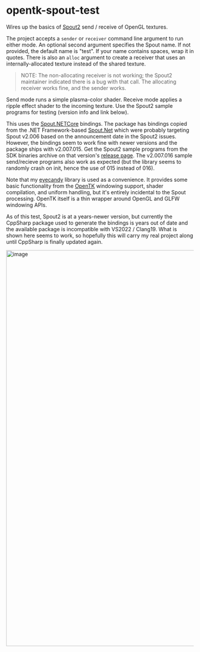 # opentk-spout-test

Wires up the basics of [Spout2](https://github.com/leadedge/Spout2) send / receive of OpenGL textures.

The project accepts a `sender` or `receiver` command line argument to run either mode. An optional second argument specifies the Spout name. If not provided, the default name is "test". If your name contains spaces, wrap it in quotes. There is also an `alloc` argument to create a receiver that uses an internally-allocated texture instead of the shared texture.

> NOTE: The non-allocating receiver is not working; the Spout2 maintainer indicated there is a bug with that call. The allocating receiver works fine, and the sender works.

Send mode runs a simple plasma-color shader. Receive mode applies a ripple effect shader to the incoming texture. Use the Spout2 sample programs for testing (version info and link below).

This uses the [Spout.NETCore](https://github.com/AWAS666/Spout.NETCore) bindings. The package has bindings copied from the .NET Framework-based [Spout.Net](https://github.com/Ruminoid/Spout.NET) which were probably targeting Spout v2.006 based on the announcement date in the Spout2 issues. However, the bindings seem to work fine with newer versions and the package ships with v2.007.015. Get the Spout2 sample programs from the SDK binaries archive on that version's [release page](https://github.com/leadedge/Spout2/releases/tag/2.007.015). The v2.007.016 sample send/recieve programs also work as expected (but the library seems to randomly crash on init, hence the use of 015 instead of 016).

Note that my [eyecandy](https://github.com/MV10/eyecandy) library is used as a convenience. It provides some basic functionality from the [OpenTK](https://github.com/opentk/opentk) windowing support, shader compilation, and uniform handling, but it's entirely incidental to the Spout processing. OpenTK itself is a thin wrapper around OpenGL and GLFW windowing APIs.

As of this test, Spout2 is at a years-newer version, but currently the CppSharp package used to generate the bindings is years out of date and the available package is incompatible with VS2022 / Clang19. What is shown here seems to work, so hopefully this will carry my real project along until CppSharp is finally updated again.

<img width="991" height="1063" alt="image" src="https://github.com/user-attachments/assets/1facb76d-5115-4b76-a307-80bd6e70f2cc" />

